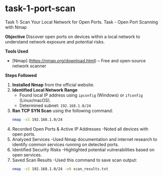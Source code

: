 # task-1-port-scan
Task 1: Scan Your Local Network for Open Ports.
Task - Open Port Scanning with Nmap

**Objective**
Discover open ports on devices within a local network to understand network exposure and potential risks.

**Tools Used**
- [Nmap] (https://nmap.org/download.html) – Free and open-source network scanner  

**Steps Followed**

1. **Installed Nmap** from the official website.
2. **Identified Local Network Range**  
   - Found local IP address using `ipconfig` (Windows) or `ifconfig` (Linux/macOS).  
   - Determined subnet: `192.168.1.0/24`
3. **Ran TCP SYN Scan** using the following command:
   ```bash
   nmap -sS 192.168.1.0/24
4. Recorded Open Ports & Active IP Addresses
   -Noted all devices with open ports.
5. Analyzed Services
   -Used Nmap documentation and internet research to identify common services running on detected ports.
6. Identified Security Risks
   -Highlighted potential vulnerabilities based on open services.
7. Saved Scan Results
   -Used this command to save scan output:
   ```bash
   nmap -sS 192.168.1.0/24 -oN scan_results.txt

